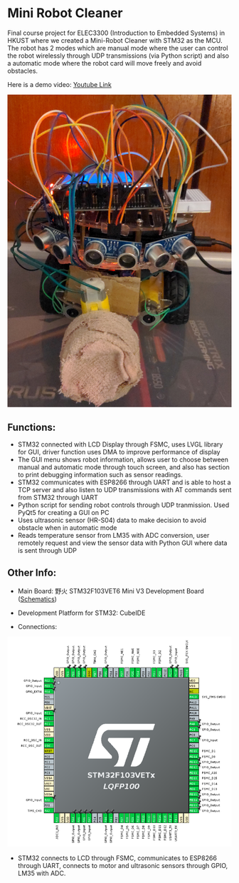 # Mini Robot Cleaner
Final course project for ELEC3300 (Introduction to Embedded Systems) in HKUST where we created a Mini-Robot Cleaner with STM32 as the MCU. The robot has 2 modes which are manual mode where the user can control the robot wirelessly through UDP transmissions (via Python script) and also a automatic mode where the robot card will move freely and avoid obstacles.

Here is a demo video: [Youtube Link](https://youtu.be/z4BqyFa29B0)

![](./resources/final-project/final_photo1.jpg)

## Functions:
- STM32 connected with LCD Display through FSMC, uses LVGL library for GUI, driver function uses DMA to improve performance of display
-  The GUI menu shows robot information, allows user to choose between manual and automatic mode through touch screen, and also has section to print debugging information such as sensor readings.
- STM32 communicates with ESP8266 through UART and is able to host a TCP server and also listen to UDP transmissions with AT commands sent from STM32 through UART
- Python script for sending robot controls through UDP tranmission. Used PyQt5 for creating a GUI on PC
- Uses ultrasonic sensor (HR-S04) data to make decision to avoid obstacle when in automatic mode
- Reads temperature sensor from LM35 with ADC conversion, user remotely request and view the sensor data with Python GUI where data is sent through UDP


## Other Info:
- Main Board: 野火 STM32F103VET6 Mini V3 Development Board ([Schematics](./resources/MINIV3-Schematic.pdf))

- Development Platform for STM32: CubeIDE

- Connections:

![](./resources/final-project/final_ioc.png)

- STM32 connects to LCD through FSMC, communicates to ESP8266 through UART, connects to motor and ultrasonic sensors through GPIO, LM35 with ADC.